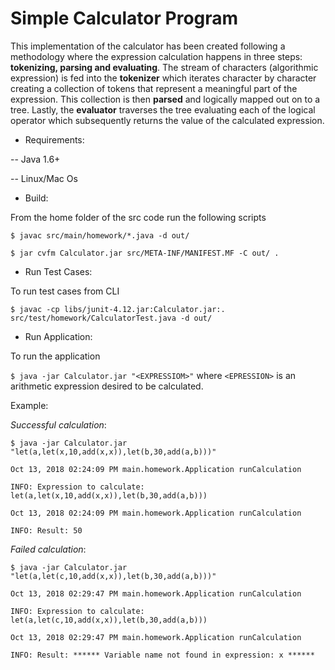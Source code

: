 # Simple Calculator Program

This implementation of the calculator has been created following a methodology where the expression calculation happens in three steps: **tokenizing, parsing and evaluating**. 
The stream of characters (algorithmic expression) is fed into the **tokenizer** which iterates character by character creating a collection of tokens that represent a meaningful part of the expression. 
This collection is then **parsed** and logically mapped out on to a tree. 
Lastly, the **evaluator** traverses the tree evaluating each of the logical operator which subsequently returns the value of the calculated expression.

* Requirements:
 
-- Java 1.6+

-- Linux/Mac Os

* Build:

From the home folder of the src code run the following scripts

``$ javac src/main/homework/*.java -d out/``

``$ jar cvfm Calculator.jar src/META-INF/MANIFEST.MF -C out/ .``

* Run Test Cases:

To run test cases from CLI

``$ javac -cp libs/junit-4.12.jar:Calculator.jar:.  src/test/homework/CalculatorTest.java -d out/``

* Run Application:

To run the application

``$ java -jar Calculator.jar "<EXPRESSIOM>"`` where ``<EPRESSION>`` is an arithmetic expression desired to be calculated.

Example:

_Successful calculation_:

``$ java -jar Calculator.jar "let(a,let(x,10,add(x,x)),let(b,30,add(a,b)))"``

``Oct 13, 2018 02:24:09 PM main.homework.Application runCalculation``

``INFO: Expression to calculate: let(a,let(x,10,add(x,x)),let(b,30,add(a,b)))``

``Oct 13, 2018 02:24:09 PM main.homework.Application runCalculation``

``INFO: Result: 50``

_Failed calculation_:

``$ java -jar Calculator.jar "let(a,let(c,10,add(x,x)),let(b,30,add(a,b)))"``

``Oct 13, 2018 02:29:47 PM main.homework.Application runCalculation``

``INFO: Expression to calculate: let(a,let(c,10,add(x,x)),let(b,30,add(a,b)))``

``Oct 13, 2018 02:29:47 PM main.homework.Application runCalculation``

``INFO: Result: ****** Variable name not found in expression: x ******``

